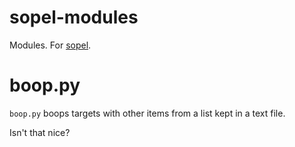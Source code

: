 # sopel-modules
Modules. For [sopel](https://github.com/sopel-irc/sopel).

# boop.py
`boop.py` boops targets with other items from a list kept in a text file.

Isn't that nice?
